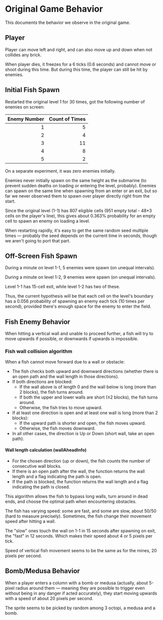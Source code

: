 <!--
SPDX-FileCopyrightText: 2025 Friedrich von Never <friedrich@fornever.me>

SPDX-License-Identifier: MIT
-->

Original Game Behavior
======================
This documents the behavior we observe in the original game.

Player
----------------

Player can move left and right, and can also move up and down when not collides any brick.

When player dies, it freezes for a 6 ticks (0.6 seconds) and cannot move or shoot during this time. But during this time, the player can still be hit by enemies.

Initial Fish Spawn
------------------
Restarted the original level 1 for 30 times, got the following number of enemies on screen:

| Enemy Number | Count of Times |
|-------------:|---------------:|
|            1 |              5 |
|            2 |              4 |
|            3 |             11 |
|            4 |              8 |
|            5 |              2 |

On a separate experiment, it was zero enemies initially.

Enemies never initially spawn on the same height as the submarine (to prevent sudden deaths on loading or entering the level, probably). Enemies can spawn on the same line when spawning from an enter or an exit, but so far we never observed them to spawn over player directly right from the start.

Since the original level (1-1) has 807 eligible cells (951 empty total - 48*3 cells on the player's line), this gives about 0.363% probability for an empty cell to spawn an enemy on loading a level. 

When restarting rapidly, it's easy to get the same random seed multiple times — probably the seed depends on the current time in seconds, though we aren't going to port that part.

Off-Screen Fish Spawn
---------------------
During a minute on level 1-1, 5 enemies were spawn (on unequal intervals).

During a minute on level 1-2, 9 enemies were spawn (on unequal intervals).

Level 1-1 has 15-cell exit, while level 1-2 has two of these.

Thus, the current hypothesis will be that each cell on the level's boundary has a 0.056 probability of spawning an enemy each tick (10 times per second), provided there's enough space for the enemy to enter the field.

Fish Enemy Behavior
-------------------
When hitting a vertical wall and unable to proceed further, a fish will try to move upwards if possible, or downwards if upwards is impossible.

### Fish wall collision algorithm

When a fish cannot move forward due to a wall or obstacle:
- The fish checks both upward and downward directions (whether there is an open path and the wall length in those directions).
- If both directions are blocked:
    - If the wall above is of length 0 and the wall below is long (more than 2 blocks), the fish turns around.
    - If both the upper and lower walls are short (≤2 blocks), the fish turns around.
    - Otherwise, the fish tries to move upward.
- If at least one direction is open and at least one wall is long (more than 2 blocks):
    - If the upward path is shorter and open, the fish moves upward.
    - Otherwise, the fish moves downward.
- In all other cases, the direction is Up or Down (short wall, take an open path).

#### Wall length calculation (wallAheadInfo)
- For the chosen direction (up or down), the fish counts the number of consecutive wall blocks.
- If there is an open path after the wall, the function returns the wall length and a flag indicating the path is open.
- If the path is blocked, the function returns the wall length and a flag indicating the path is closed.

This algorithm allows the fish to bypass long walls, turn around in dead ends, and choose the optimal path when encountering obstacles.

The fish has varying speed: some are fast, and some are slow, about 50/50 (hard to measure precisely). Sometimes, the fish change their movement speed after hitting a wall.

The "slow" ones touch the wall on 1-1 in 15 seconds after spawning on exit, the "fast" in 12 seconds. Which makes their speed about 4 or 5 pixels per tick.

Speed of vertical fish movement seems to be the same as for the mines, 20 pixels per second. 

Bomb/Medusa Behavior
--------------------
When a player enters a column with a bomb or medusa (actually, about 5-pixel radius around them — meaning they are possible to trigger even without being in any danger if acted accurately), they start moving upwards with a speed of about 20 pixels per second.

The sprite seems to be picked by random among 3 octopi, a medusa and a bomb.
